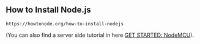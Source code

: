 
## How to Install Node.js ##

    https://howtonode.org/how-to-install-nodejs


(You can also find a server side tutorial in here [GET STARTED: NodeMCU](../wcController/README.md)).
